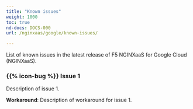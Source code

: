 ```yaml
---
title: "Known issues"
weight: 1000
toc: true
nd-docs: DOCS-000
url: /nginxaas/google/known-issues/

---
```


List of known issues in the latest release of F5 NGINXaaS for Google Cloud (NGINXaaS).

### {{% icon-bug %}} Issue 1

Description of issue 1.

**Workaround**: Description of workaround for issue 1.
